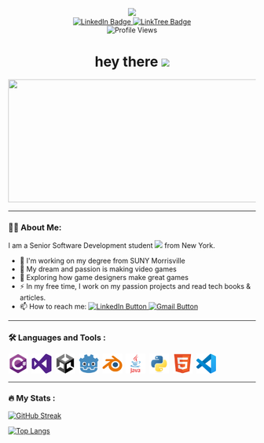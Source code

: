 <div id="header" align="center">
  <img src="https://media.giphy.com/media/3oz8xD60ymhwF35Xb2/giphy.gif" width="100"/>
</div>

<div id="badges" align="center">
  <a href="https://www.linkedin.com/in/alexander-woods-601980217/">
    <img src="https://img.shields.io/badge/LinkedIn-blue?style=for-the-badge&logo=linkedin&logoColor=white" alt="LinkedIn Badge"/>
  </a>
  <a href="https://linktr.ee/dabvexx">
    <img src="https://img.shields.io/badge/LinkTree-green?logo=Linktree&logoColor=white&style=for-the-badge" alt="LinkTree Badge"/>
  </a>
</div>

<div align = "center">
  <img src="https://komarev.com/ghpvc/?username=Dabvexx&style=flat-square&color=blue" alt="Profile Views"/>
</div>

<div align = "center">
  <h1>
    hey there
    <img src="https://media.giphy.com/media/hvRJCLFzcasrR4ia7z/giphy.gif" width="30px"/>
  </h1>
</div>

<div align="center">
  <img src="https://media.giphy.com/media/QpVUMRUJGokfqXyfa1/giphy.gif" width="1000" height="250"/>
</div>

---

### :man_technologist: About Me:

I am a Senior Software Development student <img src="https://media.giphy.com/media/WUlplcMpOCEmTGBtBW/giphy.gif" width="30"> from New York.

- :telescope: I'm working on my degree from SUNY Morrisville
- :milky_way: My dream and passion is making video games
- :seedling: Exploring how game designers make great games
- :zap: In my free time, I work on my passion projects and read tech books & articles.
- :mailbox: How to reach me: 
  <a href="https://www.linkedin.com/in/alexander-woods-601980217/">
    <img src="https://img.shields.io/badge/LinkedIn-blue?style=flat&logo=linkedin&logoColor=white" alt="LinkedIn Button"/>
  </a> 
   <a href="mailto:alexanderjwoods23@gmail.com">
    <img src="https://img.shields.io/badge/gmail-D14836?style=flat&logo=gmail&logoColor=white" alt="Gmail Button"/>
  </a> 

---

### :hammer_and_wrench: Languages and Tools :

<div>
  <img src="https://github.com/devicons/devicon/blob/master/icons/csharp/csharp-original.svg" title="C#" alt="CSharp" width="40" height="40"/>&nbsp;
  <img src="https://github.com/devicons/devicon/blob/master/icons/visualstudio/visualstudio-plain.svg" title="Visual Stuido" alt="VS" width="40" height="40"/>&nbsp;
  <img src="https://github.com/devicons/devicon/blob/master/icons/unity/unity-original.svg" title="Unity" alt="Unity Engine" width="40" height="40"/>&nbsp;
  <img src="https://github.com/devicons/devicon/blob/master/icons/godot/godot-original.svg" title="Godot" alt="Godot Engine" width="40" height="40"/>&nbsp;
  <img src="https://github.com/devicons/devicon/blob/master/icons/blender/blender-original.svg" title="Blender" alt="Blender" width="40" height="40"/>&nbsp;
  <img src="https://github.com/devicons/devicon/blob/master/icons/java/java-original-wordmark.svg" title="Java" alt="Java" width="40" height="40"/>&nbsp;
  <img src="https://github.com/devicons/devicon/blob/master/icons/python/python-original.svg" title="Python" alt="Python" width="40" height="40"/>&nbsp;
  <img src="https://github.com/devicons/devicon/blob/master/icons/html5/html5-original.svg" title="HTML5" alt="HTML" width="40" height="40"/>&nbsp;
  <img src="https://github.com/devicons/devicon/blob/master/icons/vscode/vscode-original.svg" title="VSCode" alt="Visual Studio Code" width="40" height="40"/>&nbsp;
</div>

---

### :fire: My Stats :

[![GitHub Streak](http://github-readme-streak-stats.herokuapp.com?user=dabvexx&theme=dark&background=000000)](https://git.io/streak-stats)

[![Top Langs](https://github-readme-stats.vercel.app/api/top-langs/?username=dabvexx&layout=compact&theme=vision-friendly-dark)](https://github.com/anuraghazra/github-readme-stats)
